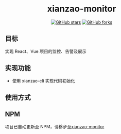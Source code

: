 <br />
<h1 align="center">xianzao-monitor</h1>
<p align="center">
<a href="https://github.com/xianzao/xianzao-monitor/stargazers"><img alt="GitHub stars" src="https://img.shields.io/github/stars/xianzao/xianzao-monitor"></a>
<a href="https://github.com/xianzao/xianzao-monitor/network"><img alt="GitHub forks" src="https://img.shields.io/github/forks/xianzao/xianzao-monitor"></a>
</p>

## 目标

实现 React、Vue 项目的监控、告警及展示

## 实现功能

- 使用 xianzao-cli 实现代码初始化

## 使用方式

## NPM

项目已自动更新至 NPM，请移步至[xianzao-monitor](https://www.npmjs.com/package/xianzao-monitor)
